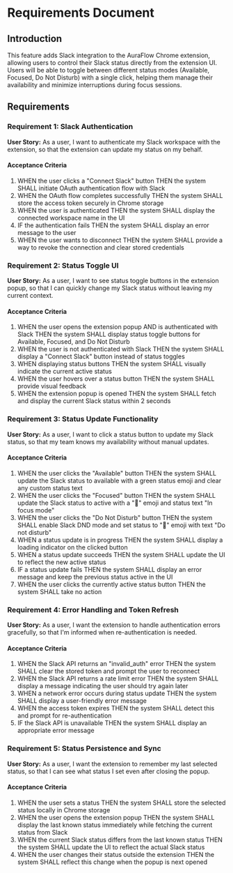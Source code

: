 # Requirements Document

## Introduction

This feature adds Slack integration to the AuraFlow Chrome extension, allowing users to control their Slack status directly from the extension UI. Users will be able to toggle between different status modes (Available, Focused, Do Not Disturb) with a single click, helping them manage their availability and minimize interruptions during focus sessions.

## Requirements

### Requirement 1: Slack Authentication

**User Story:** As a user, I want to authenticate my Slack workspace with the extension, so that the extension can update my status on my behalf.

#### Acceptance Criteria

1. WHEN the user clicks a "Connect Slack" button THEN the system SHALL initiate OAuth authentication flow with Slack
2. WHEN the OAuth flow completes successfully THEN the system SHALL store the access token securely in Chrome storage
3. WHEN the user is authenticated THEN the system SHALL display the connected workspace name in the UI
4. IF the authentication fails THEN the system SHALL display an error message to the user
5. WHEN the user wants to disconnect THEN the system SHALL provide a way to revoke the connection and clear stored credentials

### Requirement 2: Status Toggle UI

**User Story:** As a user, I want to see status toggle buttons in the extension popup, so that I can quickly change my Slack status without leaving my current context.

#### Acceptance Criteria

1. WHEN the user opens the extension popup AND is authenticated with Slack THEN the system SHALL display status toggle buttons for Available, Focused, and Do Not Disturb
2. WHEN the user is not authenticated with Slack THEN the system SHALL display a "Connect Slack" button instead of status toggles
3. WHEN displaying status buttons THEN the system SHALL visually indicate the current active status
4. WHEN the user hovers over a status button THEN the system SHALL provide visual feedback
5. WHEN the extension popup is opened THEN the system SHALL fetch and display the current Slack status within 2 seconds

### Requirement 3: Status Update Functionality

**User Story:** As a user, I want to click a status button to update my Slack status, so that my team knows my availability without manual updates.

#### Acceptance Criteria

1. WHEN the user clicks the "Available" button THEN the system SHALL update the Slack status to available with a green status emoji and clear any custom status text
2. WHEN the user clicks the "Focused" button THEN the system SHALL update the Slack status to active with a "🎯" emoji and status text "In focus mode"
3. WHEN the user clicks the "Do Not Disturb" button THEN the system SHALL enable Slack DND mode and set status to "🔕" emoji with text "Do not disturb"
4. WHEN a status update is in progress THEN the system SHALL display a loading indicator on the clicked button
5. WHEN a status update succeeds THEN the system SHALL update the UI to reflect the new active status
6. IF a status update fails THEN the system SHALL display an error message and keep the previous status active in the UI
7. WHEN the user clicks the currently active status button THEN the system SHALL take no action

### Requirement 4: Error Handling and Token Refresh

**User Story:** As a user, I want the extension to handle authentication errors gracefully, so that I'm informed when re-authentication is needed.

#### Acceptance Criteria

1. WHEN the Slack API returns an "invalid_auth" error THEN the system SHALL clear the stored token and prompt the user to reconnect
2. WHEN the Slack API returns a rate limit error THEN the system SHALL display a message indicating the user should try again later
3. WHEN a network error occurs during status update THEN the system SHALL display a user-friendly error message
4. WHEN the access token expires THEN the system SHALL detect this and prompt for re-authentication
5. IF the Slack API is unavailable THEN the system SHALL display an appropriate error message

### Requirement 5: Status Persistence and Sync

**User Story:** As a user, I want the extension to remember my last selected status, so that I can see what status I set even after closing the popup.

#### Acceptance Criteria

1. WHEN the user sets a status THEN the system SHALL store the selected status locally in Chrome storage
2. WHEN the user opens the extension popup THEN the system SHALL display the last known status immediately while fetching the current status from Slack
3. WHEN the current Slack status differs from the last known status THEN the system SHALL update the UI to reflect the actual Slack status
4. WHEN the user changes their status outside the extension THEN the system SHALL reflect this change when the popup is next opened
